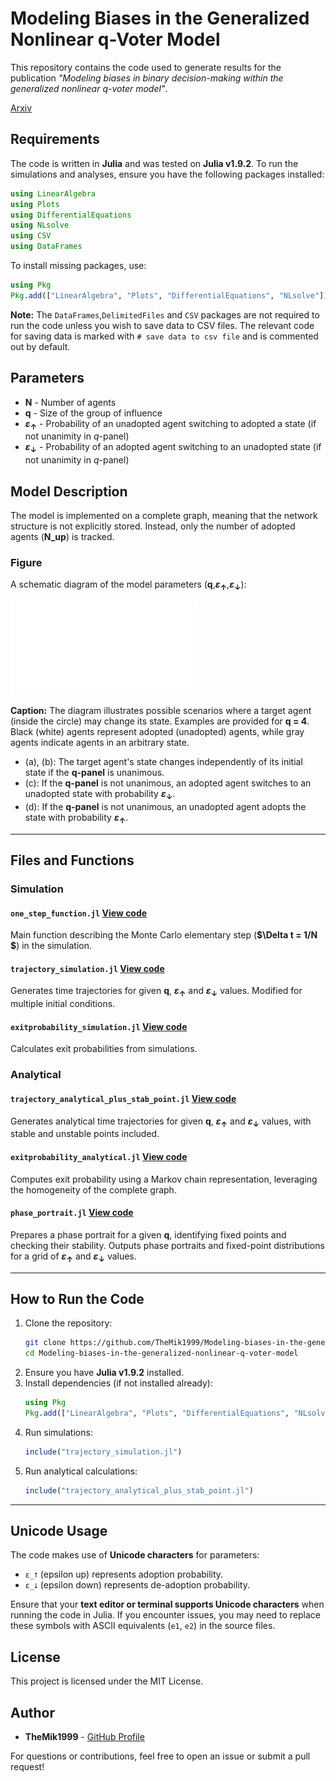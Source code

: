 
# Modeling Biases in the Generalized Nonlinear q-Voter Model

This repository contains the code used to generate results for the publication *"Modeling biases in binary decision-making within the generalized nonlinear q-voter model"*.

[Arxiv](https://arxiv.org/pdf/2502.10172)

## Requirements

The code is written in **Julia** and was tested on **Julia v1.9.2**. To run the simulations and analyses, ensure you have the following packages installed:

```julia
using LinearAlgebra
using Plots
using DifferentialEquations
using NLsolve
using CSV
using DataFrames
```

To install missing packages, use:

```julia
using Pkg
Pkg.add(["LinearAlgebra", "Plots", "DifferentialEquations", "NLsolve"])
```

**Note:** The `DataFrames`,`DelimitedFiles` and `CSV` packages are not required to run the code unless you wish to save data to CSV files. The relevant code for saving data is marked with `# save data to csv file` and is commented out by default.

## Parameters

- **N**  - Number of agents
- **q**  - Size of the group of influence
- **$\varepsilon_{\uparrow}$**  - Probability of an unadopted agent switching to adopted a state (if not unanimity in $q$-panel)
- **$\varepsilon_{\downarrow}$**  - Probability of an adopted agent switching to an unadopted state
(if not unanimity in $q$-panel)


## Model Description

The model is implemented on a complete graph, meaning that the network structure is not explicitly stored. Instead, only the number of adopted agents (**N_up**) is tracked.

### Figure

A schematic diagram of the model parameters (**q**,**$\varepsilon_{\uparrow}$**,**$\varepsilon_{\downarrow}$**):

![Figure](model_scheme.pdf)

**Caption:**
The diagram illustrates possible scenarios where a target agent (inside the circle) may change its state. Examples are provided for **q = 4**. Black (white) agents represent adopted (unadopted) agents, while gray agents indicate agents in an arbitrary state. 
- (a), (b): The target agent's state changes independently of its initial state if the **q-panel** is unanimous.
- (c): If the **q-panel** is not unanimous, an adopted agent switches to an unadopted state with probability **$\varepsilon_{\downarrow}$**.
- (d): If the **q-panel** is not unanimous, an unadopted agent adopts the state with probability **$\varepsilon_{\uparrow}$**.

---

## Files and Functions

### Simulation

#### `one_step_function.jl` [View code](one_step_function.jl)
Main function describing the Monte Carlo elementary step (**$\Delta t = 1/N $**) in the simulation.

#### `trajectory_simulation.jl` [View code](trajectory_simulation.jl)
Generates time trajectories for given **q**, **$\varepsilon_{\uparrow}$** and **$\varepsilon_{\downarrow}$**  values. Modified for multiple initial conditions.

#### `exitprobability_simulation.jl` [View code](exitprobability_simulation.jl)
Calculates exit probabilities from simulations.

### Analytical

#### `trajectory_analytical_plus_stab_point.jl` [View code](trajectory_analytical_plus_stab_point.jl)
Generates analytical time trajectories for given **q**, **$\varepsilon_{\uparrow}$** and **$\varepsilon_{\downarrow}$** values, with stable and unstable points included.

#### `exitprobability_analytical.jl` [View code](exitprobability_analytical.jl)
Computes exit probability using a Markov chain representation, leveraging the homogeneity of the complete graph.

#### `phase_portrait.jl` [View code](phase_portrait.jl)
Prepares a phase portrait for a given **q**, identifying fixed points and checking their stability. Outputs phase portraits and fixed-point distributions for a grid of **$\varepsilon_{\uparrow}$** and **$\varepsilon_{\downarrow}$** values.

---

## How to Run the Code

1. Clone the repository:
   ```sh
   git clone https://github.com/TheMik1999/Modeling-biases-in-the-generalized-nonlinear-q-voter-model.git
   cd Modeling-biases-in-the-generalized-nonlinear-q-voter-model
   ```
2. Ensure you have **Julia v1.9.2** installed.
3. Install dependencies (if not installed already):
   ```julia
   using Pkg
   Pkg.add(["LinearAlgebra", "Plots", "DifferentialEquations", "NLsolve"])
   ```
4. Run simulations:
   ```julia
   include("trajectory_simulation.jl")
   ```
5. Run analytical calculations:
   ```julia
   include("trajectory_analytical_plus_stab_point.jl")
   ```

---
## Unicode Usage

The code makes use of **Unicode characters** for parameters:
- `ε_⭡` (epsilon up) represents adoption probability.
- `ε_⭣` (epsilon down) represents de-adoption probability.

Ensure that your **text editor or terminal supports Unicode characters** when running the code in Julia. If you encounter issues, you may need to replace these symbols with ASCII equivalents (`e1`, `e2`) in the source files.
## License

This project is licensed under the MIT License.

## Author

- **TheMik1999** - [GitHub Profile](https://github.com/TheMik1999)


For questions or contributions, feel free to open an issue or submit a pull request!
```

